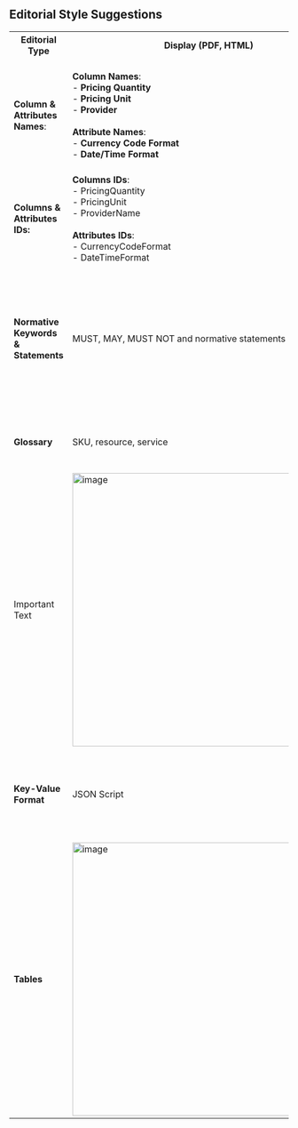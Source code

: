 ## Editorial Style Suggestions



<table>
    <tr>
        <th>Editorial Type</th>
        <th>Display (PDF, HTML)</th>
        <th>Markdown (examples)</th>
        <th>Editorial Guidelines</th>
    </tr>
    <tr>
        <td><strong>Column &amp; Attributes Names</strong>:</td>
        <td>
            <strong>Column Names</strong>:<br>
            - <strong>Pricing Quantity</strong><br>
            - <strong>Pricing Unit</strong><br>
            - <strong>Provider</strong> <br><br>
            <strong>Attribute Names</strong>:<br>
            - <strong>Currency Code Format</strong><br>
            - <strong>Date/Time Format</strong>
        </td>
        <td>
            <strong>Column Names</strong>:<br>
            &nbsp;&nbsp; **Pricing Quantity**<br>
            &nbsp;&nbsp; **Pricing Unit**<br>
            &nbsp;&nbsp; **Provider**<br><br>
            <strong>Attribute Names</strong>:<br>
            &nbsp;&nbsp; **Currency Code Format**<br>
            &nbsp;&nbsp; **Date/Time Format**<br>
        </td>
        <td>
            - Bold <br>
            - Use the display name in the non-normative section.<br>
            - *The first occurrence in a new section is linked*
        </td>
    </tr>
    <tr>
        <td><strong>Columns &amp; Attributes IDs:</strong></td>
        <td>
           <strong>Columns IDs</strong>:<br>
            - PricingQuantity</strong><br> 
            - PricingUnit</strong><br> 
            - ProviderName</strong> <br><br>
          <strong>Attributes IDs</strong>:<br>
            - CurrencyCodeFormat <br> 
            - DateTimeFormat <br>
        </td>
        <td>
          <strong>Columns IDs:</strong>:<br>
          &nbsp;&nbsp; PricingQuantity <br>
          &nbsp;&nbsp; PricingUnit</strong><br>
          &nbsp;&nbsp; ProviderName</strong> <br><br>
          <strong>Attributes IDs:</strong> </br>
          &nbsp;&nbsp; CurrencyCodeFormat </br>
          &nbsp;&nbsp; DateTimeFormat <br>
        </td>
        <td>
            Display normal text without italics.<br>
            The first occurrence in a new section is linked.
        </td>
    </tr>
    <tr>
        <td><strong>Normative Keywords &amp; Statements</strong></td>
        <td>
            MUST, MAY, MUST NOT and normative statements
        </td>
        <td>
            **ConsumedQuantity** and **ConsumedUnit**:<br>
            <ul>
                <li>* MUST NOT be null if ChargeCategory is "Usage", unless ChargeClass is "Correction" or CommitmentStatus is 'Unused'</li>
                <li>* MAY be null if ChargeCategory is "Usage" and ChargeClass is "Correction"</li>
            </ul>
        </td>
        <td>
            Uppercase, without bold.<br>
            Bullet list format<br>
            Presenting normative statements in a bullet list format ensures clarity and facilitates quick scanning and comprehension.
        </td>
    </tr>
    <tr>
        <td><strong>Glossary</strong></td>
        <td>
            SKU, resource, service
        </td>
        <td>
            [*service*](#glossary:service)
        </td>
        <td>
            Blue + italic<br>
            *link to the glossary of the first iteration in the section.
        </td>
    </tr>
    <tr>
        <td>Important Text</td>
        <td> <img width="492" alt="image" src="https://github.com/user-attachments/assets/c6f60ff9-1503-43a3-8229-004595b334d2"></td>
        <td>> Important Consideration</td>
        <td>It is added as a note.</td>
    </tr>
    <tr>
        <td><strong>Key-Value Format</strong></td>
        <td>JSON Script</td>
        <td>
                <pre>
                 **Example**:
                  ```json
                    {
                        "key1": "value1",
                        "key2": true,
                        "key3": 123
                    }
                  ```
                </pre>
        </td>
        <td>Monospace font</td>
    </tr>
    <tr>
      <td><strong>Tables</strong></td>
      <td><img width="492" alt="image" src="https://github.com/user-attachments/assets/5185cbf9-306d-4663-a1c7-c8b7ab5c5bb8"></td>
      <td><img width="492" alt="image" src="https://github.com/user-attachments/assets/83d0977f-a731-4def-93e3-b3e5f5dedb72"></td>
      <td>Tables</td>
    </tr>
</table>
